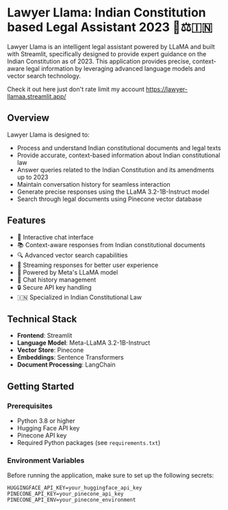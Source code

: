 # Lawyer Llama: Indian Constitution based Legal Assistant 2023 🦙⚖️🇮🇳

Lawyer Llama is an intelligent legal assistant powered by LLaMA and built with Streamlit, specifically designed to provide expert guidance on the Indian Constitution as of 2023. This application provides precise, context-aware legal information by leveraging advanced language models and vector search technology.

Check it out here just don't rate limit my account https://lawyer-llamaa.streamlit.app/

## Overview

Lawyer Llama is designed to:
- Process and understand Indian constitutional documents and legal texts
- Provide accurate, context-based information about Indian constitutional law
- Answer queries related to the Indian Constitution and its amendments up to 2023
- Maintain conversation history for seamless interaction
- Generate precise responses using the LLaMA 3.2-1B-Instruct model
- Search through legal documents using Pinecone vector database

## Features

- 💬 Interactive chat interface
- 📚 Context-aware responses from Indian constitutional documents
- 🔍 Advanced vector search capabilities
- 🔄 Streaming responses for better user experience
- 🧠 Powered by Meta's LLaMA model
- 📝 Chat history management
- 🔒 Secure API key handling
- 🇮🇳 Specialized in Indian Constitutional Law

## Technical Stack

- **Frontend**: Streamlit
- **Language Model**: Meta-LLaMA 3.2-1B-Instruct
- **Vector Store**: Pinecone
- **Embeddings**: Sentence Transformers
- **Document Processing**: LangChain

## Getting Started

### Prerequisites

- Python 3.8 or higher
- Hugging Face API key
- Pinecone API key
- Required Python packages (see `requirements.txt`)

### Environment Variables

Before running the application, make sure to set up the following secrets:
```
HUGGINGFACE_API_KEY=your_huggingface_api_key
PINECONE_API_KEY=your_pinecone_api_key
PINECONE_API_ENV=your_pinecone_environment
```
